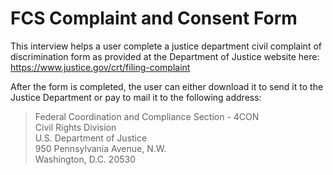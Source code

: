 # FCS Complaint and Consent Form
This interview helps a user complete a justice department civil complaint of discrimination form as provided at the Department of Justice website here: https://www.justice.gov/crt/filing-complaint

After the form is completed, the user can either download it to send it to the Justice Department or pay to mail it to the following address:

> Federal Coordination and Compliance Section - 4CON  
Civil Rights Division  
U.S. Department of Justice  
950 Pennsylvania Avenue, N.W.  
Washington, D.C.  20530
